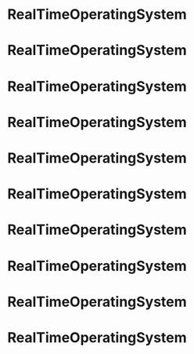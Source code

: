 # RealTimeOperatingSystem
# RealTimeOperatingSystem
# RealTimeOperatingSystem
# RealTimeOperatingSystem
# RealTimeOperatingSystem
# RealTimeOperatingSystem
# RealTimeOperatingSystem
# RealTimeOperatingSystem
# RealTimeOperatingSystem
# RealTimeOperatingSystem
